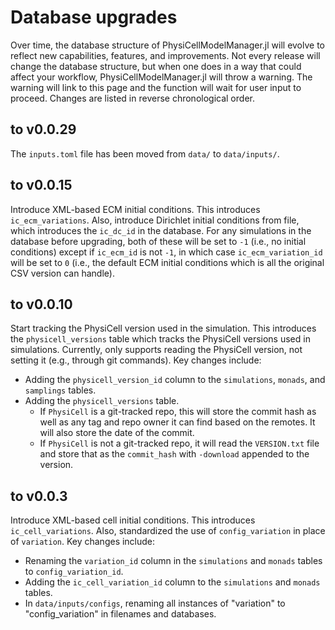 # Database upgrades
Over time, the database structure of PhysiCellModelManager.jl will evolve to reflect new capabilities, features, and improvements.
Not every release will change the database structure, but when one does in a way that could affect your workflow, PhysiCellModelManager.jl will throw a warning.
The warning will link to this page and the function will wait for user input to proceed.
Changes are listed in reverse chronological order.

## to v0.0.29
The `inputs.toml` file has been moved from `data/` to `data/inputs/`.

## to v0.0.15
Introduce XML-based ECM initial conditions. This introduces `ic_ecm_variations`.
Also, introduce Dirichlet initial conditions from file, which introduces the `ic_dc_id` in the database.
For any simulations in the database before upgrading, both of these will be set to `-1` (i.e., no initial conditions) except if  `ic_ecm_id` is not `-1`, in which case `ic_ecm_variation_id` will be set to `0` (i.e., the default ECM initial conditions which is all the original CSV version can handle).

## to v0.0.10
Start tracking the PhysiCell version used in the simulation.
This introduces the `physicell_versions` table which tracks the PhysiCell versions used in simulations.
Currently, only supports reading the PhysiCell version, not setting it (e.g., through git commands).
Key changes include:
- Adding the `physicell_version_id` column to the `simulations`, `monads`, and `samplings` tables.
- Adding the `physicell_versions` table.
  - If `PhysiCell` is a git-tracked repo, this will store the commit hash as well as any tag and repo owner it can find based on the remotes. It will also store the date of the commit.
  - If `PhysiCell` is not a git-tracked repo, it will read the `VERSION.txt` file and store that as the `commit_hash` with `-download` appended to the version.

## to v0.0.3
Introduce XML-based cell initial conditions. This introduces `ic_cell_variations`.
Also, standardized the use of `config_variation` in place of `variation`. Key changes include:
- Renaming the `variation_id` column in the `simulations` and `monads` tables to `config_variation_id`.
- Adding the `ic_cell_variation_id` column to the `simulations` and `monads` tables.
- In `data/inputs/configs`, renaming all instances of "variation" to "config_variation" in filenames and databases.